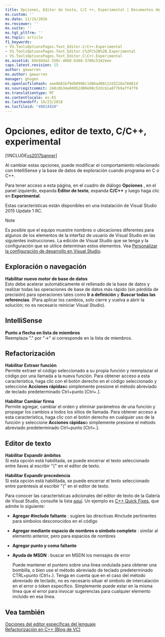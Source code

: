 ```yaml
---
title: Opciones, Editor de texto, C/C ++, Experimental | Documentos de Microsoft
ms.custom: ''
ms.date: 11/15/2016
ms.reviewer: ''
ms.suite: ''
ms.tgt_pltfrm: ''
ms.topic: article
f1_keywords:
- VS.ToolsOptionsPages.Text_Editor.C/C++.Experimental
- VS.ToolsOptionsPages.Text_Editor.C%2FC%2B%2B.Experimental
- VS.ToolsOptionsPages.Text_Editor.C\C++.Experimental
ms.assetid: b9e9dda2-350c-460d-b368-37d6c5342eee
caps.latest.revision: 15
author: gewarren
ms.author: gewarren
manager: ghogen
ms.openlocfilehash: aae8681bf9db0998c1d86ad00112d3228a76081d
ms.sourcegitcommit: 240c8b34e80952d00e90c52dcb1a077b9aff47f6
ms.translationtype: MT
ms.contentlocale: es-ES
ms.lasthandoff: 10/23/2018
ms.locfileid: "49814420"
---
```

# <a name="options-text-editor-cc-experimental"></a>Opciones, editor de texto, C/C++, experimental
[!INCLUDE[vs2017banner](../../includes/vs2017banner.md)]

  
Al cambiar estas opciones, puede modificar el comportamiento relacionado con IntelliSense y la base de datos de exploración cuando programa en C o C++.  
  
 Para tener acceso a esta página, en el cuadro de diálogo **Opciones** , en el panel izquierdo, expanda **Editor de texto**, expanda **C/C++** y luego haga clic en **Experimental**.  
  
 Estas características están disponibles en una instalación de Visual Studio 2015 Update 1 RC.  
  
> [!NOTE]
>  Es posible que el equipo muestre nombres o ubicaciones diferentes para algunos de los elementos de la interfaz de usuario de Visual Studio en las siguientes instrucciones. La edición de Visual Studio que se tenga y la configuración que se utilice determinan estos elementos. Vea [Personalizar la configuración de desarrollo en Visual Studio](http://msdn.microsoft.com/en-us/22c4debb-4e31-47a8-8f19-16f328d7dcd3).  
  
## <a name="browsingnavigation"></a>Exploración o navegación  
 **Habilitar nuevo motor de base de datos**  
 Esto debe acelerar automáticamente el rellenado de la base de datos y realizar todas las operaciones de base de datos más rápido (sin pérdida de precisión) para operaciones tales como **Ir a definición** y **Buscar todas las referencias**. (Para aplicar los cambios, solo cierre y vuelva a abrir la solución; no es necesario reiniciar Visual Studio).  
  
## <a name="intellisense"></a>IntelliSense  
 **Punto a flecha en lista de miembros**  
 Reemplaza "." por "->" si corresponde en la lista de miembros.  
  
## <a name="refactoring"></a>Refactorización  
 **Habilitar Extraer función**  
 Permite extraer el código seleccionado a su propia función y reemplazar el código por una llamada a la nueva función. Para obtener acceso a esta característica, haga clic con el botón derecho en el código seleccionado y seleccione **Acciones rápidas**o simplemente presione el método abreviado de teclado predeterminado Ctrl+punto [Ctrl+.].  
  
 **Habilitar Cambiar firma**  
 Permite agregar, cambiar el orden y eliminar parámetros de una función y propagar los cambios a todos los sitios de llamada. Para obtener acceso a esta característica, haga clic con el botón derecho en cualquier uso de la función y seleccione **Acciones rápidas**o simplemente presione el método abreviado predeterminado Ctrl+punto [Ctrl+.].  
  
## <a name="text-editor"></a>Editor de texto  
 **Habilitar Expandir ámbitos**  
 Si esta opción está habilitada, se puede encerrar el texto seleccionado entre llaves al escribir "{" en el editor de texto.  
  
 **Habilitar Expandir precedencia**  
 Si esta opción está habilitada, se puede encerrar el texto seleccionado entre paréntesis al escribir "(" en el editor de texto.  
  
 Para conocer las características adicionales del editor de texto de la Galería de Visual Studio, consulte la lista [aquí](http://go.microsoft.com/fwlink/?LinkId=692016). Un ejemplo es [C++ Quick Fixes](https://visualstudiogallery.msdn.microsoft.com/be91feef-8dc3-4f7a-ac9f-f34e7ca5918f), que admite lo siguiente:  
  
- **Agregar #include faltante** : sugiere las directivas #include pertinentes para símbolos desconocidos en el código  
  
- **Agregar mediante espacio de nombres o símbolo completo** : similar al elemento anterior, pero para espacios de nombres  
  
- **Agregar punto y coma faltante**  
  
- **Ayuda de MSDN** : buscar en MSDN los mensajes de error  
  
  Puede mantener el puntero sobre una línea ondulada para obtener una bombilla, o bien use el método abreviado de teclado predeterminado CTRL+punto (Ctrl+.). Tenga en cuenta que en el caso del método abreviado de teclado, no es necesario situar el símbolo de intercalación en el error o token específico. Simplemente puede estar en la misma línea que el error para invocar sugerencias para cualquier elemento incluido en esa línea.  
  
## <a name="see-also"></a>Vea también  
 [Opciones del editor específicas del lenguaje](../../ide/reference/setting-language-specific-editor-options.md)   
 [Refactorización en C++ (Blog de VC)](http://blogs.msdn.com/b/vcblog/archive/2014/11/14/all-about-c-refactoring-in-visual-studio-2015-preview.aspx)



